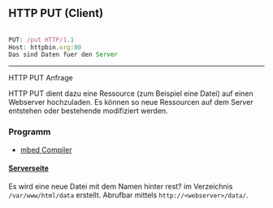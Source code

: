 ## HTTP PUT (Client)

```js
                               
PUT: /put HTTP/1.1
Host: httpbin.org:80
Das sind Daten fuer den Server
```

- - -

HTTP PUT Anfrage

HTTP PUT dient dazu eine Ressource (zum Beispiel eine Datei) auf einen Webserver hochzuladen. Es können so neue Ressourcen auf dem Server entstehen oder bestehende modifiziert werden.

### Programm

* [mbed Compiler](https://developer.mbed.org/compiler/#import:/teams/smdiotkit2ch/code/HTTP_PUT/)

#### [Serverseite](../HTTP_GET/cgi-bin/rest.txt) 

Es wird eine neue Datei mit dem Namen hinter rest? im Verzeichnis `/var/www/html/data` erstellt. Abrufbar mittels `http://<webserver>/data/`.